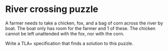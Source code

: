 # River crossing puzzle

A farmer needs to take a chicken, fox, and a bag of corn across the river by boat.
The boat only has room for the farmer and 1 of these.
The chicken cannot be left unattended with the fox, nor with the corn.

Write a TLA+ specification that finds a solution to this puzzle.